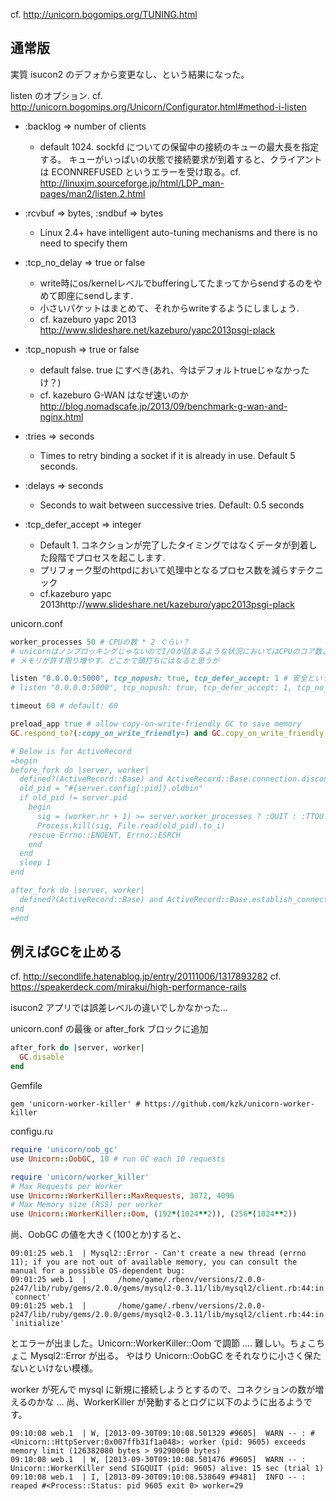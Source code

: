 cf. http://unicorn.bogomips.org/TUNING.html

## 通常版

実質 isucon2 のデフォから変更なし、という結果になった。

listen のオプション. cf. http://unicorn.bogomips.org/Unicorn/Configurator.html#method-i-listen

* :backlog => number of clients

    * default 1024. sockfd についての保留中の接続のキューの最大長を指定する。 キューがいっぱいの状態で接続要求が到着すると、クライアントは ECONNREFUSED というエラーを受け取る。cf. http://linuxjm.sourceforge.jp/html/LDP_man-pages/man2/listen.2.html

* :rcvbuf => bytes, :sndbuf => bytes

    * Linux 2.4+ have intelligent auto-tuning mechanisms and there is no need to specify them

* :tcp_no_delay => true or false

    * write時にos/kernelレベルでbufferingしてたまってからsendするのをやめて即座にsendします.
    * 小さいパケットはまとめて、それからwriteするようにしましょう. 
    * cf. kazeburo yapc 2013 http://www.slideshare.net/kazeburo/yapc2013psgi-plack

* :tcp_nopush => true or false

    * default false. true にすべき(あれ、今はデフォルトtrueじゃなかったけ？)
    * cf. kazeburo G-WAN はなぜ速いのか http://blog.nomadscafe.jp/2013/09/benchmark-g-wan-and-nginx.html

* :tries => seconds

    * Times to retry binding a socket if it is already in use. Default 5 seconds.

* :delays => seconds

    * Seconds to wait between successive tries. Default: 0.5 seconds

* :tcp_defer_accept => integer

    * Default 1. コネクションが完了したタイミングではなくデータが到着した段階でプロセスを起こします.
    * プリフォーク型のhttpdにおいて処理中となるプロセス数を減らすテクニック
    * cf.kazeburo yapc 2013http://www.slideshare.net/kazeburo/yapc2013psgi-plack

unicorn.conf

```ruby
worker_processes 50 # CPUの数 * 2 ぐらい？
# unicornはノンブロッキングじゃないのでI/Oが詰まるような状況においてはCPUのコア数より増やしたほうが効率が良い.
# メモリが許す限り増やす。どこかで頭打ちにはなると思うが

listen "0.0.0.0:5000", tcp_nopush: true, tcp_defer_accept: 1 # 安全というかデフォ
# listen "0.0.0.0:5000", tcp_nopush: true, tcp_defer_accept: 1, tcp_no_delay: true # アプリの実装を気を付ける必要あり

timeout 60 # default: 60

preload_app true # allow copy-on-write-friendly GC to save memory
GC.respond_to?(:copy_on_write_friendly=) and GC.copy_on_write_friendly = true

# Below is for ActiveRecord
=begin
before_fork do |server, worker|
  defined?(ActiveRecord::Base) and ActiveRecord::Base.connection.disconnect!
  old_pid = "#{server.config[:pid]}.oldbin"
  if old_pid != server.pid
    begin
      sig = (worker.nr + 1) >= server.worker_processes ? :QUIT : :TTOU
      Process.kill(sig, File.read(old_pid).to_i)
    rescue Errno::ENOENT, Errno::ESRCH
    end
  end
  sleep 1
end

after_fork do |server, worker|
  defined?(ActiveRecord::Base) and ActiveRecord::Base.establish_connection
end
=end
```

## 例えばGCを止める

cf. http://secondlife.hatenablog.jp/entry/20111006/1317893282
cf. https://speakerdeck.com/mirakui/high-performance-rails

isucon2 アプリでは誤差レベルの違いでしかなかった...

unicorn.conf の最後 or after_fork ブロックに追加

```ruby
after_fork do |server, worker|
  GC.disable
end
```

Gemfile

```
gem 'unicorn-worker-killer' # https://github.com/kzk/unicorn-worker-killer
```

configu.ru

```ruby
require 'unicorn/oob_gc'
use Unicorn::OobGC, 10 # run GC each 10 requests

require 'unicorn/worker_killer'
# Max Requests per Worker
use Unicorn::WorkerKiller::MaxRequests, 3072, 4096
# Max Memory size (RSS) per worker
use Unicorn::WorkerKiller::Oom, (192*(1024**2)), (256*(1024**2))
```

尚、OobGC の値を大きく(100とか)すると、

```
09:01:25 web.1  | Mysql2::Error - Can't create a new thread (errno 11); if you are not out of available memory, you can consult the manual for a possible OS-dependent bug:
09:01:25 web.1  |       /home/game/.rbenv/versions/2.0.0-p247/lib/ruby/gems/2.0.0/gems/mysql2-0.3.11/lib/mysql2/client.rb:44:in `connect'
09:01:25 web.1  |       /home/game/.rbenv/versions/2.0.0-p247/lib/ruby/gems/2.0.0/gems/mysql2-0.3.11/lib/mysql2/client.rb:44:in `initialize'
```
とエラーが出ました。Unicorn::WorkerKiller::Oom で調節 .... 難しい。ちょこちょこ Mysql2::Error が出る。
やはり Unicorn::OobGC をそれなりに小さく保たないといけない模様。

worker が死んで mysql に新規に接続しようとするので、コネクションの数が増えるのかな ...
尚、WorkerKiller が発動するとログに以下のように出るようです。

```
09:10:08 web.1  | W, [2013-09-30T09:10:08.501329 #9605]  WARN -- : #<Unicorn::HttpServer:0x007ffb31f1a048>: worker (pid: 9605) exceeds memory limit (126382080 bytes > 99290060 bytes)
09:10:08 web.1  | W, [2013-09-30T09:10:08.501476 #9605]  WARN -- : Unicorn::WorkerKiller send SIGQUIT (pid: 9605) alive: 15 sec (trial 1)
09:10:08 web.1  | I, [2013-09-30T09:10:08.538649 #9481]  INFO -- : reaped #<Process::Status: pid 9605 exit 0> worker=29
```

